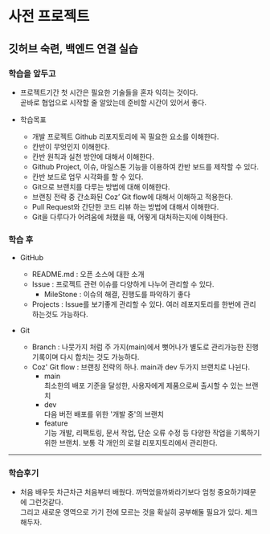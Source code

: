 # 사전 프로젝트

## 깃허브 숙련, 백엔드 연결 실습

### 학습을 앞두고  
- 프로젝트기간 첫 시간은 필요한 기술들을 혼자 익히는 것이다.  
곧바로 협업으로 시작할 줄 알았는데 준비할 시간이 있어서 좋다.

- 학습목표  
    - 개발 프로젝트 Github 리포지토리에 꼭 필요한 요소를 이해한다.
    - 칸반이 무엇인지 이해한다.
    - 칸반 원칙과 실천 방안에 대해서 이해한다.
    - Github Project, 이슈, 마일스톤 기능을 이용하여 칸반 보드를 제작할 수 있다.
    - 칸반 보드로 업무 시각화를 할 수 있다.
    - Git으로 브랜치를 다루는 방법에 대해 이해한다.
    - 브랜칭 전략 중 간소화된 Coz’ Git flow에 대해서 이해하고 적용한다.
    - Pull Request와 간단한 코드 리뷰 하는 방법에 대해서 이해한다.
    - Git을 다루다가 어려움에 처했을 때, 어떻게 대처하는지에 이해한다.


### 학습 후  

- GitHub
    - README.md : 오픈 소스에 대한 소개
    - Issue : 프로젝트 관련 이슈를 다양하게 나누어 관리할 수 있다.
        - MileStone : 이슈의 해결, 진행도를 파악하기 좋다
    - Projects : Issue를 보기좋게 관리할 수 있다. 여러 레포지토리를 한번에 관리하는것도 가능하다.  

- Git
    - Branch : 나뭇가지 처럼 주 가지(main)에서 뻣어나가 별도로 관리가능한 진행기록이며 다시 합치는 것도 가능하다.  
    - Coz' Git flow : 브랜칭 전략의 하나. main과 dev 두가지 브랜치로 나뉜다.  
        - main  
        최소한의 배포 기준을 달성한, 사용자에게 제품으로써 출시할 수 있는 브랜치  
        - dev  
        다음 버전 배포를 위한 '개발 중'의 브랜치  
        - feature  
        기능 개발, 리팩토링, 문서 작업, 단순 오류 수정 등 다양한 작업을 기록하기 위한 브랜치. 보통 각 개인의 로컬 리포지토리에서 관리한다.

---

### 학습후기  
- 처음 배우듯 차근차근 처음부터 배웠다. 까먹었을까봐라기보다 엄청 중요하기때문에 그런것같다.  
그리고 새로운 영역으로 가기 전에 모르는 것을 확실히 공부해둘 필요가 있다. 체크해두자.
